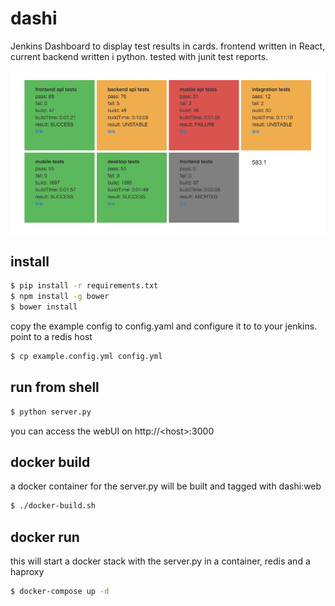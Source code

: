 # dashi

Jenkins Dashboard to display test results in cards. frontend written in React, current backend written i python. tested with junit test reports.

![demo image](dashi-demo.png "demo")

install
-------
```bash
$ pip install -r requirements.txt
$ npm install -g bower
$ bower install
```

copy the example config to config.yaml and configure it to to your jenkins. point to a redis host
```bash
$ cp example.config.yml config.yml
```

run from shell
--------------
```bash
$ python server.py
```

you can access the webUI on http://\<host\>:3000


docker build
------------
a docker container for the server.py will be built and tagged with dashi:web
```bash
$ ./docker-build.sh
```

docker run
----------
this will start a docker stack with the server.py in a container, redis and a haproxy
```bash
$ docker-compose up -d
```
